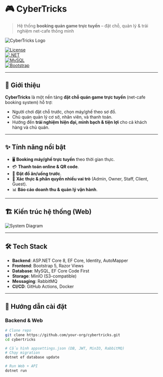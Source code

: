# 🎮 CyberTricks  
> Hệ thống **booking quán game trực tuyến** – đặt chỗ, quản lý & trải nghiệm net-cafe thông minh  

![CyberTricks Logo](https://via.placeholder.com/600x200?text=CyberTricks+Logo)  

[![License](https://img.shields.io/badge/license-MIT-green)](LICENSE)  
[![.NET](https://img.shields.io/badge/.NET-8.0-512BD4?logo=dotnet)](https://dotnet.microsoft.com/)  
[![MySQL](https://img.shields.io/badge/Database-MySQL-blue?logo=mysql)](https://www.mysql.com/)  
[![Bootstrap](https://img.shields.io/badge/Frontend-Bootstrap_5-7952B3?logo=bootstrap)](https://getbootstrap.com/)  

---

## 📖 Giới thiệu
**CyberTricks** là một nền tảng **đặt chỗ quán game trực tuyến** (net-cafe booking system) hỗ trợ:
- Người chơi đặt chỗ trước, chọn máy/ghế theo sơ đồ.  
- Chủ quán quản lý cơ sở, nhân viên, và thanh toán.  
- Hướng đến **trải nghiệm hiện đại, minh bạch & tiện lợi** cho cả khách hàng và chủ quán.  

---

## ✨ Tính năng nổi bật
- 🖥 **Booking máy/ghế trực tuyến** theo thời gian thực.  
- 💳 **Thanh toán online & QR code**.  
- 🍔 **Đặt đồ ăn/uống trước**.  
- 🔐 **Xác thực & phân quyền nhiều vai trò** (Admin, Owner, Staff, Client, Guest).  
- 📊 **Báo cáo doanh thu & quản lý vận hành**.  

---

## 🏗 Kiến trúc hệ thống (Web)

![System Diagram](https://via.placeholder.com/800x400?text=System+Architecture+Diagram)  

---

## 🛠 Tech Stack
- **Backend**: ASP.NET Core 8, EF Core, Identity, AutoMapper  
- **Frontend**: Bootstrap 5, Razor Views  
- **Database**: MySQL, EF Core Code First  
- **Storage**: MinIO (S3-compatible)  
- **Messaging**: RabbitMQ  
- **CI/CD**: GitHub Actions, Docker  

---

## 🚀 Hướng dẫn cài đặt

### Backend & Web
```bash
# Clone repo
git clone https://github.com/your-org/cybertricks.git
cd cybertricks

# Cấu hình appsettings.json (DB, JWT, MinIO, RabbitMQ)
# Chạy migration
dotnet ef database update

# Run Web + API
dotnet run

